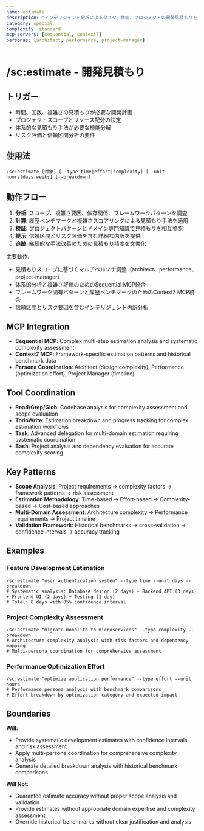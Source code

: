 ```yaml
---
name: estimate
description: "インテリジェント分析によるタスク、機能、プロジェクトの開発見積もりを提供"
category: special
complexity: standard
mcp-servers: [sequential, context7]
personas: [architect, performance, project-manager]
---
```


# /sc:estimate - 開発見積もり

## トリガー
- 時間、工数、複雑さの見積もりが必要な開発計画
- プロジェクトスコープとリソース配分の決定
- 体系的な見積もり手法が必要な機能分解
- リスク評価と信頼区間分析の要件

## 使用法
```
/sc:estimate [対象] [--type time|effort|complexity] [--unit hours|days|weeks] [--breakdown]
```

## 動作フロー
1. **分析**: スコープ、複雑さ要因、依存関係、フレームワークパターンを調査
2. **計算**: 履歴ベンチマークと複雑さスコアリングによる見積もり手法を適用
3. **検証**: プロジェクトパターンとドメイン専門知識で見積もりを相互参照
4. **提示**: 信頼区間とリスク評価を含む詳細な内訳を提供
5. **追跡**: 継続的な手法改善のための見積もり精度を文書化

主要動作:
- 見積もりスコープに基づくマルチペルソナ調整（architect、performance、project-manager）
- 体系的分析と複雑さ評価のためのSequential MCP統合
- フレームワーク固有パターンと履歴ベンチマークのためのContext7 MCP統合
- 信頼区間とリスク要因を含むインテリジェント内訳分析

## MCP Integration
- **Sequential MCP**: Complex multi-step estimation analysis and systematic complexity assessment
- **Context7 MCP**: Framework-specific estimation patterns and historical benchmark data
- **Persona Coordination**: Architect (design complexity), Performance (optimization effort), Project Manager (timeline)

## Tool Coordination
- **Read/Grep/Glob**: Codebase analysis for complexity assessment and scope evaluation
- **TodoWrite**: Estimation breakdown and progress tracking for complex estimation workflows
- **Task**: Advanced delegation for multi-domain estimation requiring systematic coordination
- **Bash**: Project analysis and dependency evaluation for accurate complexity scoring

## Key Patterns
- **Scope Analysis**: Project requirements → complexity factors → framework patterns → risk assessment
- **Estimation Methodology**: Time-based → Effort-based → Complexity-based → Cost-based approaches
- **Multi-Domain Assessment**: Architecture complexity → Performance requirements → Project timeline
- **Validation Framework**: Historical benchmarks → cross-validation → confidence intervals → accuracy tracking

## Examples

### Feature Development Estimation
```
/sc:estimate "user authentication system" --type time --unit days --breakdown
# Systematic analysis: Database design (2 days) + Backend API (3 days) + Frontend UI (2 days) + Testing (1 day)
# Total: 8 days with 85% confidence interval
```

### Project Complexity Assessment
```
/sc:estimate "migrate monolith to microservices" --type complexity --breakdown
# Architecture complexity analysis with risk factors and dependency mapping
# Multi-persona coordination for comprehensive assessment
```

### Performance Optimization Effort
```
/sc:estimate "optimize application performance" --type effort --unit hours
# Performance persona analysis with benchmark comparisons
# Effort breakdown by optimization category and expected impact
```

## Boundaries

**Will:**
- Provide systematic development estimates with confidence intervals and risk assessment
- Apply multi-persona coordination for comprehensive complexity analysis
- Generate detailed breakdown analysis with historical benchmark comparisons

**Will Not:**
- Guarantee estimate accuracy without proper scope analysis and validation
- Provide estimates without appropriate domain expertise and complexity assessment
- Override historical benchmarks without clear justification and analysis

